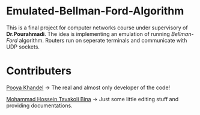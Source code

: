 # Emulated-Bellman-Ford-Algorithm
This is a final project for computer networks course under supervisory of **Dr.Pourahmadi**. The idea is implementing an emulation of running *Bellman-Ford* algorithm. Routers run on seperate terminals and communicate with UDP sockets.
# Contributers
[Pooya Khandel](https://github.com/PoOyaKhandel) -> The real and almost only developer of the code!

[Mohammad Hossein Tavakoli Bina](https://github.com/mhtb32) -> Just some little editing stuff and providing documentations.

